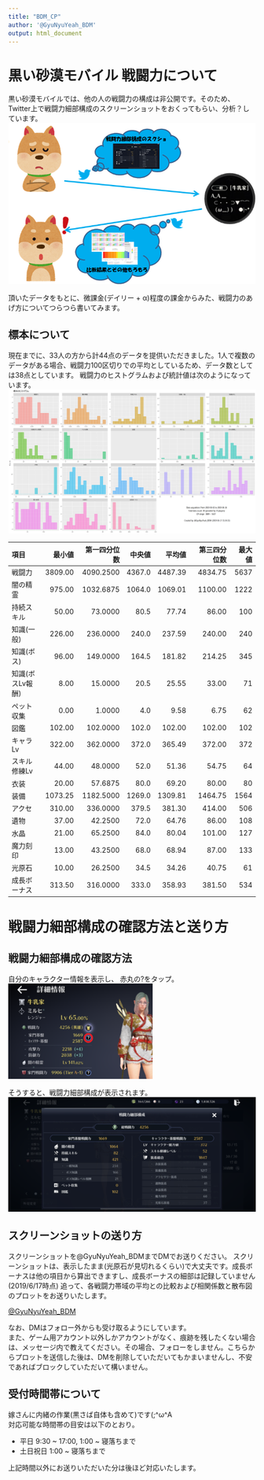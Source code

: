 ```yaml
---
title: "BDM_CP"
author: '@GyuNyuYeah_BDM'
output: html_document
---
```


# 黒い砂漠モバイル 戦闘力について
黒い砂漠モバイルでは、他の人の戦闘力の構成は非公開です。そのため、Twitter上で戦闘力細部構成のスクリーンショットをおくってもらい、分析？しています。  
![](./Images/Procedure.png)

頂いたデータをもとに、微課金(デイリー + α)程度の課金からみた、戦闘力のあげ方についてつらつら書いてみます。  

## 標本について  
現在までに、33人の方から計44点のデータを提供いただきました。1人で複数のデータがある場合、戦闘力100区切りでの平均としているため、データ数としては38点としています。
戦闘力のヒストグラムおよび統計値は次のようになっています。  
![](./Images/Histogram.png)

|項目             |  最小値| 第一四分位数| 中央値|  平均値| 第三四分位数| 最大値|
|:----------------|-------:|------------:|------:|-------:|------------:|------:|
|戦闘力           | 3809.00|    4090.2500| 4367.0| 4487.39|      4834.75|   5637|
|闇の精霊         |  975.00|    1032.6875| 1064.0| 1069.01|      1100.00|   1222|
|持続スキル       |   50.00|      73.0000|   80.5|   77.74|        86.00|    100|
|知識(一般)       |  226.00|     236.0000|  240.0|  237.59|       240.00|    240|
|知識(ボス)       |   96.00|     149.0000|  164.5|  181.82|       214.25|    345|
|知識(ボスLv報酬) |    8.00|      15.0000|   20.5|   25.55|        33.00|     71|
|ペット収集       |    0.00|       1.0000|    4.0|    9.58|         6.75|     62|
|図鑑             |  102.00|     102.0000|  102.0|  102.00|       102.00|    102|
|キャラLv         |  322.00|     362.0000|  372.0|  365.49|       372.00|    372|
|スキル修練Lv     |   44.00|      48.0000|   52.0|   51.36|        54.75|     64|
|衣装             |   20.00|      57.6875|   80.0|   69.20|        80.00|     80|
|装備             | 1073.25|    1182.5000| 1269.0| 1309.81|      1464.75|   1564|
|アクセ           |  310.00|     336.0000|  379.5|  381.30|       414.00|    506|
|遺物             |   37.00|      42.2500|   72.0|   64.76|        86.00|    108|
|水晶             |   21.00|      65.2500|   84.0|   80.04|       101.00|    127|
|魔力刻印         |   13.00|      43.2500|   68.0|   68.94|        87.00|    133|
|光原石           |   10.00|      26.2500|   34.5|   34.26|        40.75|     61|
|成長ボーナス     |  313.50|     316.0000|  333.0|  358.93|       381.50|    534|



# 戦闘力細部構成の確認方法と送り方  
## 戦闘力細部構成の確認方法  
自分のキャラクター情報を表示し、  赤丸の<font type="bold">?</font>をタップ。  
![](./Images/HowToCheck_small.png)  

そうすると、戦闘力細部構成が表示されます。   
![](./Images/CP_details_small.png)
  

## スクリーンショットの送り方  
スクリーンショットを@GyuNyuYeah_BDMまでDMでお送りください。 スクリーンショットは、表示したまま(光原石が見切れるくらい)で大丈夫です。成長ボーナスは他の項目から算出できますし、成長ボーナスの細部は記録していません(2019/6/17時点) 
追って、各戦闘力帯域の平均との比較および相関係数と散布図のプロットをお送りいたします。  
  
<a href="https://twitter.com/messages/compose?recipient_id=423957440&ref_src=twsrc%5Etfw" class="twitter-dm-button" data-screen-name="@GyuNyuYeah_BDM" data-show-count="false">@GyuNyuYeah_BDM</a><script async src="https://platform.twitter.com/widgets.js" charset="utf-8"></script>

なお、DMはフォロー外からも受け取るようにしています。  
また、ゲーム用アカウント以外しかアカウントがなく、痕跡を残したくない場合は、メッセージ内で教えてください。その場合、フォローをしません。こちらからプロットを送信した後は、DMを削除していただいてもかまいませんし、不安であればブロックしていただいて構いません。


## 受付時間帯について  
嫁さんに内緒の作業(黒さば自体も含めて)です(;^ω^A   
対応可能な時間帯の目安は以下のとおり。
  
* 平日 9:30 ~ 17:00, 1:00 ~ 寝落ちまで
* 土日祝日 1:00 ~ 寝落ちまで  

上記時間以外にお送りいただいた分は後ほど対応いたします。  
